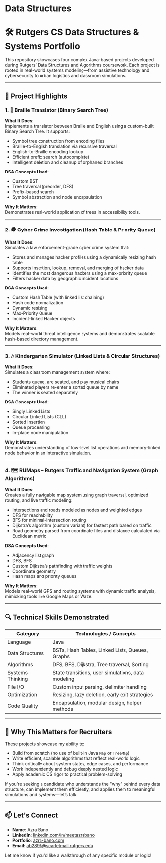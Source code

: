 # Data Structures

# 🛠️ Rutgers CS Data Structures & Systems Portfolio

This repository showcases four complex Java-based projects developed during Rutgers’ Data Structures and Algorithms coursework. Each project is rooted in real-world systems modeling—from assistive technology and cybersecurity to urban logistics and classroom simulations.

---

## 🧠 Project Highlights

### 1. 🔡 Braille Translator (Binary Search Tree)

**What It Does**:  
Implements a translator between Braille and English using a custom-built Binary Search Tree. It supports:
- Symbol tree construction from encoding files
- Braille-to-English translation via recursive traversal
- English-to-Braille encoding lookup
- Efficient prefix search (autocomplete)
- Intelligent deletion and cleanup of orphaned branches

**DSA Concepts Used**:  
- Custom BST
- Tree traversal (preorder, DFS)
- Prefix-based search
- Symbol abstraction and node encapsulation

**Why It Matters**:  
Demonstrates real-world application of trees in accessibility tools.

---

### 2. 🕵️ Cyber Crime Investigation (Hash Table & Priority Queue)

**What It Does**:  
Simulates a law enforcement-grade cyber crime system that:
- Stores and manages hacker profiles using a dynamically resizing hash table
- Supports insertion, lookup, removal, and merging of hacker data
- Identifies the most dangerous hackers using a max-priority queue
- Filters hacker data by geographic incident locations

**DSA Concepts Used**:  
- Custom Hash Table (with linked list chaining)
- Hash code normalization
- Dynamic resizing
- Max-Priority Queue
- Incident-linked Hacker objects

**Why It Matters**:  
Models real-world threat intelligence systems and demonstrates scalable hash-based directory management.

---

### 3. 🎶 Kindergarten Simulator (Linked Lists & Circular Structures)

**What It Does**:  
Simulates a classroom management system where:
- Students queue, are seated, and play musical chairs
- Eliminated players re-enter a sorted queue by name
- The winner is seated separately

**DSA Concepts Used**:  
- Singly Linked Lists
- Circular Linked Lists (CLL)
- Sorted insertion
- Queue processing
- In-place node manipulation

**Why It Matters**:  
Demonstrates understanding of low-level list operations and memory-linked node behavior in an interactive simulation.

---

### 4. 🗺️ RUMaps – Rutgers Traffic and Navigation System (Graph Algorithms)

**What It Does**:  
Creates a fully navigable map system using graph traversal, optimized routing, and live traffic modeling:
- Intersections and roads modeled as nodes and weighted edges
- DFS for reachability
- BFS for minimal-intersection routing
- Dijkstra’s algorithm (custom variant) for fastest path based on traffic
- Road geometry parsed from coordinate files and distance calculated via Euclidean metric

**DSA Concepts Used**:  
- Adjacency list graph
- DFS, BFS
- Custom Dijkstra’s pathfinding with traffic weights
- Coordinate geometry
- Hash maps and priority queues

**Why It Matters**:  
Models real-world GPS and routing systems with dynamic traffic analysis, mimicking tools like Google Maps or Waze.

---

## 🔍 Technical Skills Demonstrated

| Category               | Technologies / Concepts                                 |
|------------------------|----------------------------------------------------------|
| Language               | Java                                                     |
| Data Structures        | BSTs, Hash Tables, Linked Lists, Queues, Graphs          |
| Algorithms             | DFS, BFS, Dijkstra, Tree traversal, Sorting              |
| Systems Thinking       | State transitions, user simulations, data modeling       |
| File I/O               | Custom input parsing, delimiter handling                 |
| Optimization           | Resizing, lazy deletion, early exit strategies           |
| Code Quality           | Encapsulation, modular design, helper methods            |

---

## 💼 Why This Matters for Recruiters

These projects showcase my ability to:
- Build from scratch (no use of built-in Java `Map` or `TreeMap`)
- Write efficient, scalable algorithms that reflect real-world logic
- Think critically about system states, edge cases, and performance
- Work independently and debug deeply nested logic
- Apply academic CS rigor to practical problem-solving

If you're seeking a candidate who understands the "why" behind every data structure, can implement them efficiently, and applies them to meaningful simulations and systems—let’s talk.

---

## 📫 Let's Connect

- **Name**: Azra Bano  
- **LinkedIn**: [linkedin.com/in/meetazrabano](https://linkedin.com/in/meetazrabano)  
- **Portfolio**: [azra-bano.com](https://azra-bano.com)  
- **Email**: ab2895@scarletmail.rutgers.edu  

Let me know if you'd like a walkthrough of any specific module or logic!
